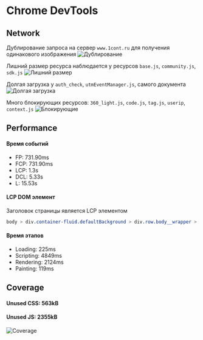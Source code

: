 # Chrome DevTools

## Network

Дублирование запроса на сервер `www.1cont.ru` для получения одинакового изображения
![Дублирование](./network-duplication.png)

Лишний размер ресурса наблюдается у ресурсов `base.js`, `community.js`, `sdk.js`
![Лишний размер](./network-redundant-size.png)

Долгая загрузка у `auth_check`, `utmEventManager.js`, самого документа
![Долгая загрузка](./network-long-loading.png)

Много блокирующих ресурсов: `360_light.js`, `code.js`, `tag.js`, `userip`, `context.js`
![Блокирующие](./network-blocking-requests.png)

## Performance

#### Время событий

- FP: 731.90ms
- FCP: 731.90ms
- LCP: 1.3s
- DCL: 5.33s
- L: 15.53s

#### LCP DOM элемент

Заголовок страницы является LCP элементом

```css
body > div.container-fluid.defaultBackground > div.row.body__wrapper > div.body > div > div.frontpageTop__content.frontpageTop__content_inside.frontpageTop__content_article-item > div.row > div:nth-child(2) > h1
```

#### Время этапов

- Loading: 225ms
- Scripting: 4849ms
- Rendering: 2124ms
- Painting: 119ms

## Coverage

#### Unused CSS: 563kB

#### Unused JS: 2355kB

![Coverage](./coverage.png)
